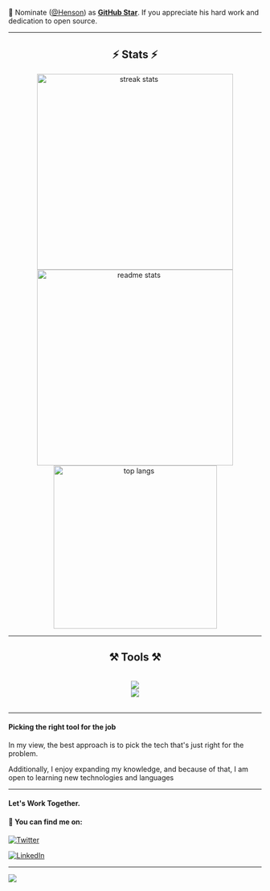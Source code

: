 📢 Nominate ([@Henson](https://github.com/Henson-Kudi/)) as **[GitHub Star](https://stars.github.com/nominate)**. If you appreciate his hard work and dedication to open source.

---

<h2 align="center">⚡ Stats ⚡</h2>

<div align=center>
  <img width=390 src="https://github-readme-streak-stats-salesp07.vercel.app/?user=Henson-Kudi&count_private=true&theme=react&border_radius=10" alt="streak stats"/>
  <img width=390 src="https://github-readme-stats-salesp07.vercel.app/api?username=Henson-Kudi&count_private=true&show_icons=true&theme=react&rank_icon=github&border_radius=10" alt="readme stats" />
  <br/>
  <img width=325 align="center" src="https://github-readme-stats-salesp07.vercel.app/api/top-langs/?username=Henson-Kudi&hide=HTML&langs_count=8&layout=compact&theme=react&border_radius=10&size_weight=0.5&count_weight=0.5&exclude_repo=github-readme-stats" alt="top langs" />
</div>

---

<h2 align="center">⚒️ Tools ⚒️</h2>
<br/>
<div align="center">
    <img src="https://skillicons.dev/icons?i=nodejs,javascript,typescript,php,python,c,bash,mongodb,postgres,mysql,aws,kubernetes,ansible,terraform,cicd,devops" /><br>
    <img src="https://skillicons.dev/icons?i=react,nextjs,vuejs,tailwindcss,bootstrap,mui,html,css,vscode,github,docker,linux,tailwind,git,angular" />
</div>

<br/>
<hr/>

#### Picking the right tool for the job

In my view, the best approach is to pick the tech that's just right for the problem.

Additionally, I enjoy expanding my knowledge, and because of that, I am open to learning new technologies and languages


---

#### Let's Work Together.
#### 🔎 You can find me on:
[![Twitter](https://img.shields.io/badge/Twitter-%231DA1F2.svg?&style=for-the-badge&logo=twitter&logoColor=white)](https://x.com/HensonAmah)

[![LinkedIn](https://img.shields.io/badge/LinkedIn-%230077B5.svg?&style=for-the-badge&logo=linkedin&logoColor=white)](linkedin.com/in/henson-kudi-amah-64736b190)
<hr/>

<img src="https://visitor-badge.laobi.icu/badge?page_id=Henson-Kudi.Henson-Kudi" />


